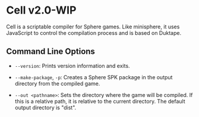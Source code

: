 Cell v2.0-WIP
=============

Cell is a scriptable compiler for Sphere games. Like minisphere, it uses
JavaScript to control the compilation process and is based on Duktape.


Command Line Options
--------------------

* `--version`: Prints version information and exits.

* `--make-package`, `-p`: Creates a Sphere SPK package in the output directory
  from the compiled game.

* `--out <pathname>`: Sets the directory where the game will be compiled. If
  this is a relative path, it is relative to the current directory. The default
  output directory is "dist".
